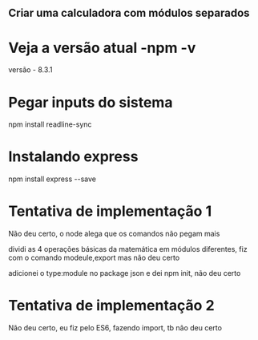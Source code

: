 ## Criar uma calculadora com módulos separados

# Veja a versão atual -npm  -v
versão - 8.3.1

# Pegar inputs do sistema

npm install readline-sync

# Instalando express
npm install express --save

# Tentativa de implementação 1

Não deu certo, o node alega que os comandos não pegam mais

dividi as 4 operações básicas da matemática em módulos diferentes, fiz com o comando modeule,export mas não deu certo

adicionei o type:module no package json e dei npm init, não deu certo

# Tentativa de implementação 2

Não deu certo, eu fiz pelo ES6, fazendo import, tb não deu certo
